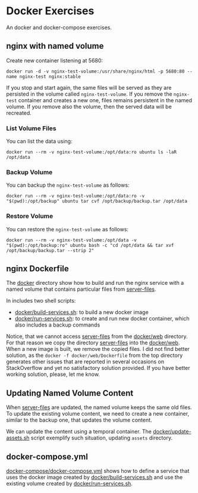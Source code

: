 # Docker Exercises
An docker and docker-compose exercises.

## nginx with named volume

Create new container listening at 5680:
```shell
docker run -d -v nginx-test-volume:/usr/share/nginx/html -p 5680:80 --name nginx-test nginx:stable
```

If you stop and start again, the same files will be served as they are persisted in the volume called `nginx-test-volume`.
If you remove the `nginx-test` container and creates a new one, files remains persistent in the named volume.
If you remove also the volume, then the served data will be recreated.

### List Volume Files

You can list the data using:
```shell
docker run --rm -v nginx-test-volume:/opt/data:ro ubuntu ls -laR /opt/data
```

### Backup Volume

You can backup the `nginx-test-volume` as follows:
```shell
docker run --rm -v nginx-test-volume:/opt/data:ro -v "$(pwd):/opt/backup" ubuntu tar cvf /opt/backup/backup.tar /opt/data
```

### Restore Volume 

You can restore the `nginx-test-volume` as follows:
```shell
docker run --rm -v nginx-test-volume:/opt/data -v "$(pwd):/opt/backup:ro" ubuntu bash -c "cd /opt/data && tar xvf /opt/backup/backup.tar --strip 2"
```

## nginx Dockerfile

The [docker](docker) directory show how to build and run the nginx service with a named volume that contains particular files from [server-files](server-files).

In includes two shell scripts:
- [docker/build-services.sh](docker/build-services.sh): to build a new docker image
- [docker/run-services.sh](docker/run-services.sh): to create and run new docker container, which also includes a backup commands

Notice, that we cannot access [server-files](server-files) from the [docker/web](docker/web) directory. For that reason we copy the directory [server-files](server-files) into the [docker/web](docker/web). When a new image is built, we remove the copied files. I did not find better solution, as the `docker -f docker/web/Dockerfile` from the top directory generates other issues that are reported in several occasions on StackOverflow and yet no satisfactory solution provided. If you have better working solution, please, let me know.

## Updating Named Volume Content

When [server-files](server-files) are updated, the named volume keeps the same old files. To update the existing volume content, we need to create a new container, similar to the backup one, that updates the volume content.

We can update the content using a temporal container. The [docker/update-assets.sh](docker/update-assets.sh) script exemplify such situation, updating `assets` directory.

## docker-compose.yml 

[docker-compose/docker-compose.yml](docker-compose/docker-compose.yml) shows how to define a service that uses the docker image created by [docker/build-services.sh](docker/build-services.sh) and use the existing volume created by [docker/run-services.sh](docker/run-services.sh).
